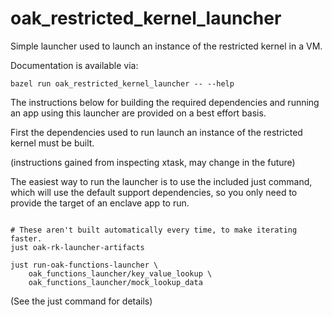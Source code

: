 # oak_restricted_kernel_launcher

Simple launcher used to launch an instance of the restricted kernel in a VM.

Documentation is available via:

```shell
bazel run oak_restricted_kernel_launcher -- --help
```

The instructions below for building the required dependencies and running an app
using this launcher are provided on a best effort basis.

First the dependencies used to run launch an instance of the restricted kernel
must be built.

(instructions gained from inspecting xtask, may change in the future)

The easiest way to run the launcher is to use the included just command, which will use the default support dependencies, so you only need to provide the target of an enclave app to run.

```shell

# These aren't built automatically every time, to make iterating faster.
just oak-rk-launcher-artifacts

just run-oak-functions-launcher \
    oak_functions_launcher/key_value_lookup \
    oak_functions_launcher/mock_lookup_data
```

(See the just command for details)
